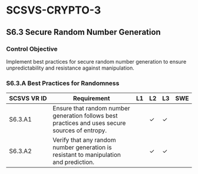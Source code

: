 # SCSVS-CRYPTO-3

## S6.3 Secure Random Number Generation

### Control Objective
Implement best practices for secure random number generation to ensure unpredictability and resistance against manipulation.

### S6.3.A Best Practices for Randomness

| **SCSVS&nbsp;VR&nbsp;ID**          | Requirement                                                                 | L1 | L2 | L3 | SWE |
| ------------ | --------------------------------------------------------------------------- | -- | -- | -- | --- |
| S6.3.A1      | Ensure that random number generation follows best practices and uses secure sources of entropy. |    | ✓  | ✓  |     |
| S6.3.A2      | Verify that any random number generation is resistant to manipulation and prediction. |    | ✓  | ✓  |     |
